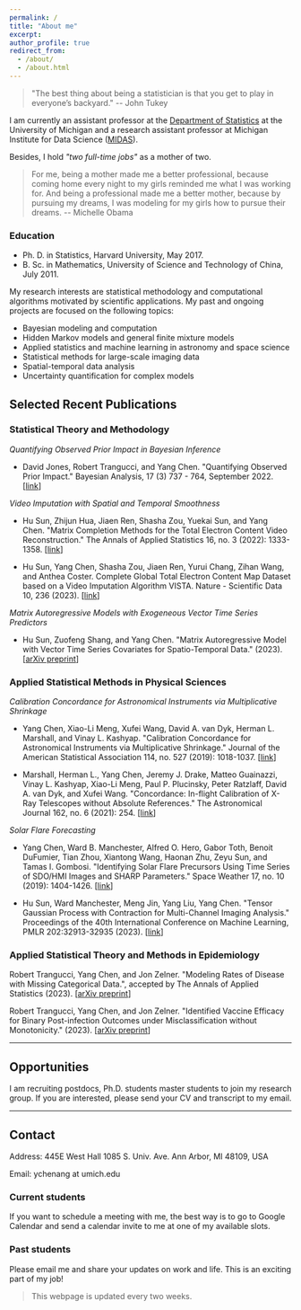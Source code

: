 ```yaml
---
permalink: /
title: "About me"
excerpt: 
author_profile: true
redirect_from: 
  - /about/
  - /about.html
---
```


> "The best thing about being a statistician is that you get to play in everyone’s backyard." -- John Tukey

I am currently an assistant professor at the [Department of Statistics](https://lsa.umich.edu/stats/people/faculty/YangChen.html) at the University of Michigan 
and a research assistant professor at Michigan Institute for Data Science ([MIDAS](https://midas.umich.edu/)).


Besides, I hold *"two full-time jobs"* as a mother of two.

> For me, being a mother made me a better professional, because coming home every night to my girls reminded me what I was working for. And being a professional made me a better mother, because by pursuing my dreams, I was modeling for my girls how to pursue their dreams. -- Michelle Obama


### Education

* Ph. D. in Statistics, Harvard University, May 2017.
* B. Sc. in Mathematics, University of Science and Technology of China, July 2011.

  
My research interests are statistical methodology and computational algorithms motivated by scientific applications. My past and ongoing projects are focused on the following topics:

* Bayesian modeling and computation
* Hidden Markov models and general finite mixture models
* Applied statistics and machine learning in astronomy and space science
* Statistical methods for large-scale imaging data
* Spatial-temporal data analysis
* Uncertainty quantification for complex models

## Selected Recent Publications

### Statistical Theory and Methodology


*Quantifying Observed Prior Impact in Bayesian Inference*

- David Jones, Robert Trangucci, and Yang Chen. "Quantifying Observed Prior Impact." Bayesian Analysis, 17 (3) 737 - 764, September 2022. [[link](https://doi.org/10.1214/21-BA1271)]

*Video Imputation with Spatial and Temporal Smoothness*

- Hu Sun, Zhijun Hua, Jiaen Ren, Shasha Zou, Yuekai Sun, and Yang Chen. "Matrix Completion Methods for the Total Electron Content Video Reconstruction." The Annals of Applied Statistics 16, no. 3 (2022): 1333-1358. [[link](https://projecteuclid.org/journals/annals-of-applied-statistics/volume-16/issue-3/Matrix-completion-methods-for-the-total-electron-content-video-reconstruction/10.1214/21-AOAS1541.full)]

- Hu Sun, Yang Chen, Shasha Zou, Jiaen Ren, Yurui Chang, Zihan Wang, and Anthea Coster. Complete Global Total Electron Content Map Dataset based on a Video Imputation Algorithm VISTA. Nature - Scientific Data 10, 236 (2023). [[link](https://doi.org/10.1038/s41597-023-02138-7)]

*Matrix Autoregressive Models with Exogeneous Vector Time Series Predictors*

- Hu Sun, Zuofeng Shang, and Yang Chen. "Matrix Autoregressive Model with Vector Time Series Covariates for Spatio-Temporal Data." (2023). [[arXiv preprint](https://arxiv.org/abs/2305.15671)]

### Applied Statistical Methods in Physical Sciences


*Calibration Concordance for Astronomical Instruments via Multiplicative Shrinkage*

- Yang Chen, Xiao-Li Meng, Xufei Wang, David A. van Dyk, Herman L. Marshall, and Vinay L. Kashyap. "Calibration Concordance for Astronomical Instruments via Multiplicative Shrinkage." Journal of the American Statistical Association 114, no. 527 (2019): 1018-1037. [[link](https://www.tandfonline.com/doi/full/10.1080/01621459.2018.1528978)]

- Marshall, Herman L., Yang Chen, Jeremy J. Drake, Matteo Guainazzi, Vinay L. Kashyap, Xiao-Li Meng, Paul P. Plucinsky, Peter Ratzlaff, David A. van Dyk, and Xufei Wang. "Concordance: In-flight Calibration of X-Ray Telescopes without Absolute References." The Astronomical Journal 162, no. 6 (2021): 254. [[link](https://iopscience.iop.org/article/10.3847/1538-3881/ac230a/meta)]

*Solar Flare Forecasting*

- Yang Chen, Ward B. Manchester, Alfred O. Hero, Gabor Toth, Benoit DuFumier, Tian Zhou, Xiantong Wang, Haonan Zhu, Zeyu Sun, and Tamas I. Gombosi. "Identifying Solar Flare Precursors Using Time Series of SDO/HMI Images and SHARP Parameters." Space Weather 17, no. 10 (2019): 1404-1426. [[link](https://agupubs.onlinelibrary.wiley.com/doi/full/10.1029/2019SW002214)]

- Hu Sun, Ward Manchester, Meng Jin, Yang Liu, Yang Chen. "Tensor Gaussian Process with Contraction for Multi-Channel Imaging Analysis." Proceedings of the 40th International Conference on Machine Learning, PMLR 202:32913-32935 (2023). [[link](https://proceedings.mlr.press/v202/sun23f.html)]

### Applied Statistical Theory and Methods in Epidemiology


Robert Trangucci, Yang Chen, and Jon Zelner. "Modeling Rates of Disease with Missing Categorical Data.", accepted by The Annals of Applied Statistics (2023). [[arXiv preprint](https://arxiv.org/abs/2206.08161)]

Robert Trangucci, Yang Chen, and Jon Zelner. "Identified Vaccine Efficacy for Binary Post-infection Outcomes under Misclassification without Monotonicity." (2023). [[arXiv preprint](https://arxiv.org/abs/2211.16502)]

---

## Opportunities

I am recruiting postdocs, Ph.D. students master students to join my research group. If you are interested, please send your CV and transcript to my email. 

---

## Contact

Address: 
445E West Hall
1085 S. Univ. Ave.
Ann Arbor, MI 48109, USA

Email: ychenang at umich.edu

### Current students

If you want to schedule a meeting with me, the best way is to go to Google Calendar and send a calendar invite to me at one of my available slots. 

### Past students

Please email me and share your updates on work and life. This is an exciting part of my job!


> This webpage is updated every two weeks. 
